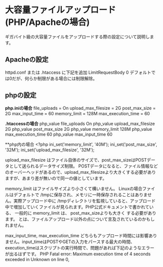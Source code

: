 # 大容量ファイルアップロード (PHP/Apacheの場合)
ギガバイト級の大容量ファイルをアップロードする際の設定について説明します。

## Apacheの設定 ##
httpd.conf または .htaccess に下記を追加
    LimitRequestBody 0
デフォルトでは0だが、何らか制限がある場合には制限解除。

## phpの設定 ##
**php.iniの場合**
    file_uploads = On
    upload_max_filesize = 2G
    post_max_size = 2G
    max_input_time = 60
    memory_limit = 128M
    max_execution_time = 60

**.htaccessの場合**
    php_value file_uploads On
    php_value upload_max_filesize 2G
    php_value post_max_size 2G
    php_value memory_limit 128M
    php_value max_execution_time 60
    php_value max_input_time 60

**php内の場合
    <?php
    ini_set('memory_limit', '40M');
    ini_set('post_max_size', '32M');
    ini_set('upload_max_filesize', '32M');

upload_max_filesize はファイル自体のサイズで、post_max_sizeはPOSTデータとして送られるデータサイズ制限。
POSTデータになると、ファイル情報などのオーバーヘッドがあるので、upload_max_filesizeより大きくする必要がありますが、あまり差が無いので同一の値としています。

memory_limit はファイルサイズより小さくて構いません。 Linuxの場合ファイルはデフォルトで /tmpに保存され、メモリに一時保存されることはありません。実際アップロード中に /tmpディレクトリを監視していると、アップロード中で増加していくファイルが見られます。PHP公式ドキュメントで書かれている、
    一般的に memory_limit は、 post_max_sizeよりも大きく する必要があります。
とは、ファイルアップロード以外の点について言及されているのかもしれません。

max_input_time, max_execution_time どちらもアップロード時間には影響ありません。input_timeはPOSTやGETの入力をパースする最大の時間、execution_timeはスクリプトの実行時間で、問題があれば下記のようなエラーが出るはずです。
    PHP Fatal error:  Maximum execution time of 4 seconds exceeded in Unknown on line 0,

